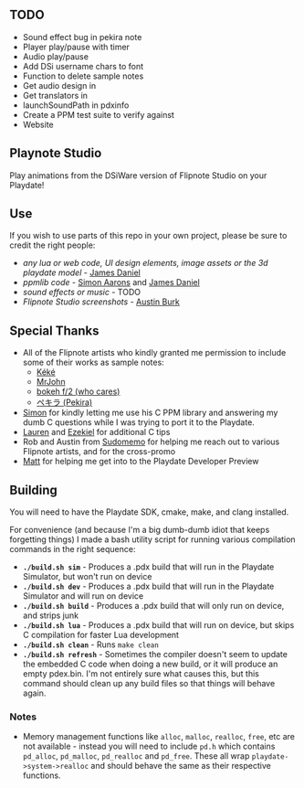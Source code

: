 ## TODO

- Sound effect bug in pekira note
- Player play/pause with timer
- Audio play/pause
- Add DSi username chars to font
- Function to delete sample notes
- Get audio design in
- Get translators in
- launchSoundPath in pdxinfo
- Create a PPM test suite to verify against
- Website

## Playnote Studio

Play animations from the DSiWare version of Flipnote Studio on your Playdate!

## Use

If you wish to use parts of this repo in your own project, please be sure to credit the right people:

- *any lua or web code, UI design elements, image assets or the 3d playdate model* - [James Daniel](https://github.com/jaames)
- *ppmlib code* - [Simon Aarons](https://github.com/simontime) and [James Daniel](https://github.com/jaames)
- *sound effects or music* - TODO
- *Flipnote Studio screenshots* - [Austin Burk](https://twitter.com/AustinSudomemo)

## Special Thanks

- All of the Flipnote artists who kindly granted me permission to include some of their works as sample notes:
  - [Kéké](twitter.com/Kekeflipnote)
  - [MrJohn](flipnot.es/9F990EE00074AC4D)
  - [bokeh f/2 (who cares)](www.instagram.com/gsupnet_)
  - [ペキラ (Pekira)](twitter.com/pekira1227)
- [Simon](https://github.com/simontime) for kindly letting me use his C PPM library and answering my dumb C questions while I was trying to port it to the Playdate. 
- [Lauren](https://github.com/thejsa) and [Ezekiel](https://github.com/Stary2001) for additional C tips
- Rob and Austin from [Sudomemo](https://www.sudomemo.net/) for helping me reach out to various Flipnote artists, and for the cross-promo
- [Matt](https://github.com/gingerbeardman) for helping me get into to the Playdate Developer Preview

## Building

You will need to have the Playdate SDK, cmake, make, and clang installed.

For convenience (and because I'm a big dumb-dumb idiot that keeps forgetting things) I made a bash utility script for running various compilation commands in the right sequence:

 - **`./build.sh sim`** - Produces a .pdx build that will run in the Playdate Simulator, but won't run on device
 - **`./build.sh dev`** - Produces a .pdx build that will run in the Playdate Simulator and will run on device
 - **`./build.sh build`** - Produces a .pdx build that will only run on device, and strips junk
 - **`./build.sh lua`** - Produces a .pdx build that will run on device, but skips C compilation for faster Lua development
 - **`./build.sh clean`** - Runs `make clean`
 - **`./build.sh refresh`** - Sometimes the compiler doesn't seem to update the embedded C code when doing a new build, or it will produce an empty pdex.bin. I'm not entirely sure what causes this, but this command should clean up any build files so that things will behave again.

### Notes

- Memory management functions like `alloc`, `malloc`, `realloc`, `free`, etc are not available - instead you will need to include `pd.h` which contains `pd_alloc`, `pd_malloc`, `pd_realloc` and `pd_free`. These all wrap `playdate->system->realloc` and should behave the same as their respective functions.